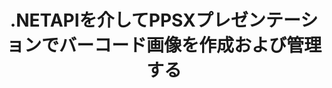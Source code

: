 ---
############################# Static ############################
layout: "auto-gen-gist"
draft: false
path: "ko/assembly/net/barcode/ppsx/"
otherformats: PPT PPTX PPTM PPS PPSM POT POTX POTM ODP OTP 

############################# Head ############################
head_title: "PPSX プレゼンテーションでバーコード画像を作成するための.NETAPI"
head_description: "GroupDocs.Assembly .NET APIを使用すると、開発者はプレゼンテーション（PPT、PPTX、PPTM、PPS、PPSX、PPSM、POT、およびODP）ドキュメント内にバーコードイメージを作成および挿入できます。"

############################# Header ############################
title: ".NETAPIを介してPPSXプレゼンテーションでバーコード画像を作成および管理する"
description: "GroupDocs.Assemblyを使用すると、.NETプログラマーは、C＃、ASP.NET、およびその他の.NETアプリ内の{{$ 5} _UPPERプレゼンテーションでバーコードイメージを動的に作成、変更、および管理できます。"

######################### Download Button #######################
button:
    enable: true

############################# About ############################
about:
    enable: true
    title: "プレゼンテーション内にバーコードを生成して配置する方法は？"
    content: |
      プレゼンテーションは、スピーカーから聴衆に情報を伝えるための優れた方法です。 テキスト文書よりもわかりやすいため、企業、ビジネスマン、教師、学生に広く利用されています。 バーコードの使用は、ほとんどすべてのタイプのビジネスで識別のために非常に一般的になっています。 GroupDocs.Assembly .NET APIを使用すると、PowerPointや、PPT、PPTX、PPTM、PPS、PPSX、PPSM、POT、POTX、POTM、ODPなどの他のタイプのプレゼンテーション内にバーコード画像を作成して挿入できます。 一般的に使用されるいくつかの1Dおよび2Dバーコードタイプのサポートを提供します。 また、プレゼンテーションのスライドでのバーコードのカスタマイズを完全にサポートし、バーコードイメージのサイズ変更、前面と背面の色の設定、フォントの変更、バーコードテキストの配置の強化、バーコード画像の解像度の設定などを行うことができます。 

############################# content ############################
steps:
    enable: true
    block:
    - title_left: "PPSXプレゼンテーション内にバーコードを追加する"
      content_left: |
       以下のC＃.NETコードは、サポートされているさまざまなシンボルを使用してバーコードイメージを動的に作成し、Microsoft PowerPoint PPSXプレゼンテーションスライド内に挿入する方法を示しています。
      
      title_right: ".NET経由でPPSX ファイルにバーコードを挿入"
      content_right: |
        * [DocumentAssembler](https://apireference.groupdocs.com/assembly/net/groupdocs.assembly/documentassembler) のインスタンスを作成します
        * 次のパラメータを使用して[AssembleDocument](https://apireference.groupdocs.com/assembly/net/groupdocs.assembly.documentassembler/assembledocument/methods/1) メソッドを呼び出します
          * テンプレートドキュメントを読むためにストリーミングします。
          * 結果のドキュメントを書き込むためのストリーム。
          * ドキュメントの読み込みと保存のための追加オプション。
          * データソースオブジェクトに関する情報。
     
      gisthash: "1eb55d05b653c510028185fea185dabe"
      gistfile: "create_barcodes_in_presentations.cs"

    - title_left: "システム要求"
      content_left: |
        GroupDocs.Assembly .NET APIは、すべての主要なプラットフォームとオペレーティングシステムでサポートされています。 完全なシステム要件ガイドについては、[システム要件](https://docs.groupdocs.com/assembly/net/system-requirements/) にアクセスしてください。以下のコードを実行する前に、次の前提条件がインストールされていることを確認してください。 システム：
         * オペレーティングシステム：Microsoft Windows、Linux、MacOS
         * 開発環境：Visual Studio、Xamarin、MonoDevelopなど
         * フレームワーク：.NETフレームワーク、.NET標準、.NETコア、モノラル
         * [NuGet](https://www.nuget.org/packages/GroupDocs.Assembly/) から最新バージョンのGroupDocs.Assembly.NETAPIを入手します。
        
      title_right: "GroupDocs.Assemblyを使用する理由"
      content_right: |
        * ユーザーがテンプレートからカスタムドキュメントを作成できるようにします。
        * ドキュメントの作成と自動化に追加のソフトウェアは必要ありません
        * データソースに基づいて出力ドキュメントを生成する機能
        * レポートにドキュメントコンテンツを動的に挿入する
        * 電子メールの添付ファイルを動的に添付し、レポートにハイパーリンクを挿入します
        * 空の段落の自動削除
        * 複数のデータ形式の完全サポート
        * 動的な電子メールの添付ファイルのサポート

demos:
    enable: true
        

more_formats:
    enable: true


back_to_top:
    enable: true
---